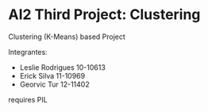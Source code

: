 # AI2 Third Project: Clustering
Clustering (K-Means) based Project

Integrantes:
* Leslie Rodrigues  10-10613
* Erick Silva       11-10969
* Georvic Tur       12-11402

requires PIL
